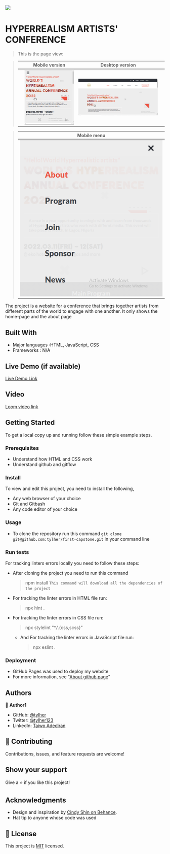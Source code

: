 ![](https://img.shields.io/badge/Microverse-blueviolet)

# HYPERREALISM ARTISTS' CONFERENCE

>  This is the page view:

> |     | Mobile version                      | Desktop version                      |     |
> | --- | ----------------------------------- | ------------------------------------ | --- |
> |     | ![Screenshot1](./Images/screenshot/mobile.png) | ![Screenshot2](./Images/screenshot/desktop.png) |

> |Mobile menu                 |
> | -------------------------- |
> | ![Mobile-menu](./Images/screenshot/mobile-menu.png) |

The project is a website for a conference that brings together artists from different parts of the world to engage with one another. It only shows the home-page and the about page

## Built With

- Major languages :HTML, JavaScript, CSS
- Frameworks : N/A

## Live Demo (if available)

[Live Demo Link](https://tylher.github.io/first-capstone/)

## Video 
[Loom video link](https://www.loom.com/share/52cb2e854b064203a749968bd49c3dc7)


## Getting Started


To get a local copy up and running follow these simple example steps.

### Prerequisites
- Understand how HTML and CSS work
- Understand github and gitflow


### Install
To view and edit this project, you need to install the following,
- Any web browser of your choice
- Git and Gitbash
- Any code editor of your choice

### Usage
- To clone the repository run this command `git clone git@github.com:tylher/first-capstone.git` in your command line

### Run tests
For tracking linters errors locally you need to follow these steps:

- After cloning the project you need to run this command

  > npm install
  > `This command will download all the dependencies of the project`

- For tracking the linter errors in HTML file run:

  > npx hint .

- For tracking the linter errors in CSS file run:

  > npx stylelint "\*_/_.{css,scss}"

  - And For tracking the linter errors in JavaScript file run:
    > npx eslint .

### Deployment
- GitHub Pages was used to deploy my website
- For more information, see "[About github page](https://docs.github.com/en/pages/getting-started-with-github-pages/about-github-pages#publishing-sources-for-github-pages-sites)"


## Authors

👤 **Author1**

- GitHub: [@tylher](https://github.com/tylher)
- Twitter: [@tylher123](https://twitter.com/tylher123)
- LinkedIn: [Taiwo Adediran](https://www.linkedin.com/in/taiwo-adediran-327654127/)


## 🤝 Contributing

Contributions, issues, and feature requests are welcome!


## Show your support

Give a ⭐️ if you like this project!

## Acknowledgments
- Design and inspiration by [Cindy Shin on Behance](https://www.behance.net/gallery/29845175/CC-Global-Summit-2015).
- Hat tip to anyone whose code was used

## 📝 License

This project is [MIT](./MIT.md) licensed.
